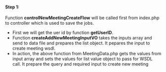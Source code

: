 #### Step 1:

Function **controlNewMeetingCreateFlow** will be called first from index.php to controller which is used to save the jobs.

- First we will get the uer id by function **getUserID**.
- Function **createAddNewMeetingInputVO** takes the inputs array and send to data file and prepares the list object. It pepares the input to  create meeting wsdl.
- In action, the above function from MeetingData.php gets the values from input array and sets the values for list value object to pass for WSDL call. It prepare the query and required input to create new meeting 
